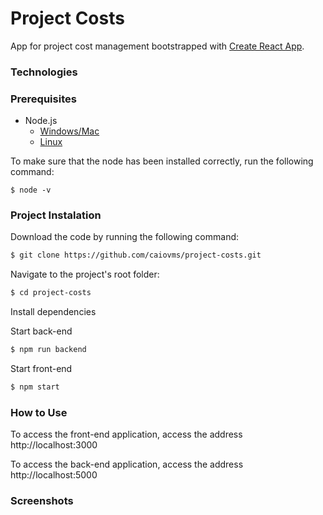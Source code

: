 # Project Costs

App for project cost management bootstrapped with [Create React App](https://github.com/facebook/create-react-app).

### Technologies

### Prerequisites

- Node.js
  - [Windows/Mac](https://nodejs.org/en/download)
  - [Linux](https://www.digitalocean.com/community/tutorials/how-to-install-node-js-on-ubuntu-20-04)

To make sure that the node has been installed correctly, run the following command:

    $ node -v
    
### Project Instalation

Download the code by running the following command:

```sh
$ git clone https://github.com/caiovms/project-costs.git
```

Navigate to the project's root folder:

```sh
$ cd project-costs
```
Install dependencies

Start back-end
```sh
$ npm run backend
```
Start front-end
```sh
$ npm start
```

### How to Use
To access the front-end application, access the address http://localhost:3000

To access the back-end application, access the address http://localhost:5000

### Screenshots
